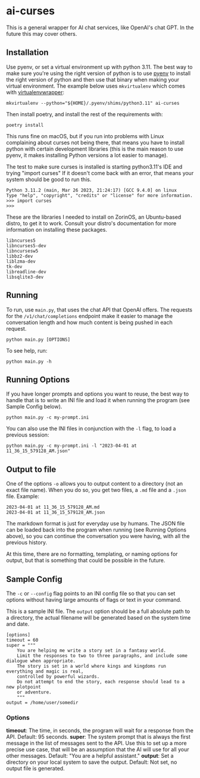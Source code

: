 # ai-curses

This is a general wrapper for AI chat services, like OpenAI's chat GPT. In the future this may cover others.

## Installation

Use pyenv, or set a virtual environment up with python 3.11. The best way to make sure you're using the right version of python is to use [pyenv](https://github.com/pyenv/pyenv) to install the right version of python
and then use that binary when making your virtual environment. The example below uses `mkvirtualenv` which comes with [virtualenvwrapper](https://pypi.org/project/virtualenvwrapper/): 

```
mkvirtualenv --python="${HOME}/.pyenv/shims/python3.11" ai-curses
```

Then install poetry, and install the rest of the requirements with:

```
poetry install
```

This runs fine on macOS, but if you run into problems with Linux complaining about curses not being there, that
means you have to install python with certain development libraries (this is the main reason to use pyenv, it makes installing Python versions a lot easier to manage).

The test to make sure curses is installed is starting python3.11's IDE and trying "import curses" If it doesn't come back with an error, that means your system should be good to run this.

```
Python 3.11.2 (main, Mar 26 2023, 21:24:17) [GCC 9.4.0] on linux
Type "help", "copyright", "credits" or "license" for more information.
>>> import curses
>>> 
```

These are the libraries I needed to install on ZorinOS, an Ubuntu-based distro, to get it to work. Consult your distro's documentation for more information on installing these packages.

```
libncurses5 
libncurses5-dev 
libncursesw5 
libbz2-dev 
liblzma-dev 
tk-dev 
libreadline-dev
libsqlite3-dev
```

## Running

To run, use `main.py`, that uses the chat API that OpenAI offers. The requests for the `/v1/chat/completions` endpoint make it easier to manage the conversation length and how much content is being pushed in each request.

```
python main.py [OPTIONS]
```

To see help, run:

```
python main.py -h
```

## Running Options

If you have longer prompts and options you want to reuse, the best way to handle that is to write an INI file and load it when running the program (see Sample Config below). 

```
python main.py -c my-prompt.ini
```

You can also use the INI files in conjunction with the `-l` flag, to load a previous session:

```
python main.py -c my-prompt.ini -l "2023-04-01 at 11_36_15_579128_AM.json"
```

## Output to file

One of the options `-o` allows you to output content to a directory (not an exact file name). When you do so, you get two files, a `.md` file and a `.json` file. Example:

```
2023-04-01 at 11_36_15_579128_AM.md
2023-04-01 at 11_36_15_579128_AM.json
```

The markdown format is just for everyday use by humans. The JSON file can be loaded back into the program when running (see Running Options above), so you can continue the conversation you were having, with all the previous history.

At this time, there are no formatting, templating, or naming options for output, but that is something that could be possible in the future.


## Sample Config

The `-c` or `--config` flag points to an INI config file so that you can set options without having large amounts of flags or text in your command.

This is a sample INI file. The `output` option should be a full absolute path to a directory, the actual filename will be generated based on the system time and date.

```
[options]
timeout = 60
super = """
    You are helping me write a story set in a fantasy world. 
    Limit the responses to two to three paragraphs, and include some dialogue when appropriate. 
    The story is set in a world where kings and kingdoms run everything and magic is real,
    controlled by powerful wizards.
    Do not attempt to end the story, each response should lead to a new plotpoint 
    or adventure.
    """
output = /home/user/somedir
```

### Options

**timeout**: The time, in seconds, the program will wait for a response from the API. Default: 95 seconds.
**super**: The system prompt that is always the first message in the list of messages sent to the API. Use this to set up a more precise use case, that will be an assumption that the AI will use for all your other messages. Default: "You are a helpful assistant."
**output**: Set a directory on your local system to save the output. Default: Not set, no output file is generated.